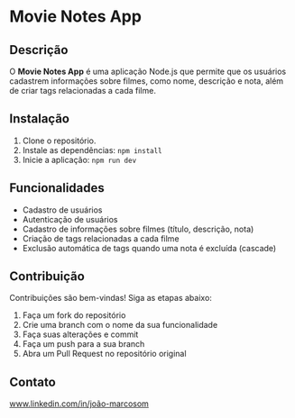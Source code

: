 # Movie Notes App

## Descrição

O **Movie Notes App** é uma aplicação Node.js que permite que os usuários cadastrem informações sobre filmes, como nome, descrição e nota, além de criar tags relacionadas a cada filme.

## Instalação

1. Clone o repositório.
2. Instale as dependências: `npm install`
3. Inicie a aplicação: `npm run dev`

## Funcionalidades

- Cadastro de usuários
- Autenticação de usuários
- Cadastro de informações sobre filmes (título, descrição, nota)
- Criação de tags relacionadas a cada filme
- Exclusão automática de tags quando uma nota é excluída (cascade)

## Contribuição

Contribuições são bem-vindas! Siga as etapas abaixo:

1. Faça um fork do repositório
2. Crie uma branch com o nome da sua funcionalidade
3. Faça suas alterações e commit
4. Faça um push para a sua branch
5. Abra um Pull Request no repositório original

## Contato

www.linkedin.com/in/joão-marcosom
